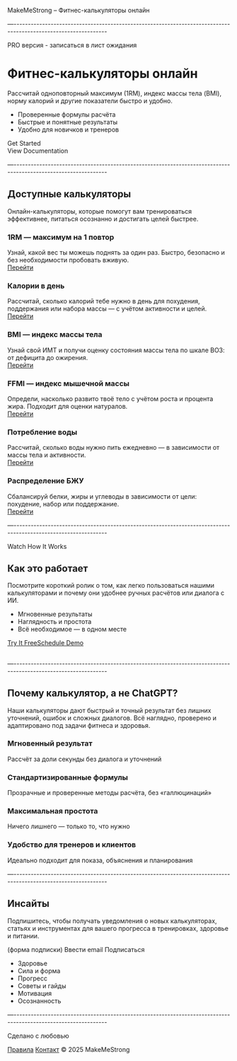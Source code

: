 
[//]: # (заголовок сайта)
MakeMeStrong – Фитнес-калькуляторы онлайн

—---------------------------------------------------------------------------------------------------------------

[//]: # (ссылка на форму подписки)
PRO версия \- записаться в лист ожидания

# **Фитнес-калькуляторы онлайн**

Рассчитай одноповторный максимум (1RM), индекс массы тела (BMI), норму калорий и другие показатели быстро и удобно.

* Проверенные формулы расчёта
* Быстрые и понятные результаты
* Удобно для новичков и тренеров

[//]: # (Кнопки)
Get Started          
View Documentation

—---------------------------------------------------------------------------------------------------------------

## 

## **Доступные калькуляторы**

Онлайн-калькуляторы, которые помогут вам тренироваться эффективнее, питаться осознанно и достигать целей быстрее.

### 1RM — максимум на 1 повтор

Узнай, какой вес ты можешь поднять за один раз. Быстро, безопасно и без необходимости пробовать вживую.  
[Перейти](http://localhost:3000/calc/1rm)

### Калории в день

Рассчитай, сколько калорий тебе нужно в день для похудения, поддержания или набора массы — с учётом активности и целей.  
[Перейти](http://localhost:3000/calc/day-calories)

### BMI — индекс массы тела

Узнай свой ИМТ и получи оценку состояния массы тела по шкале ВОЗ: от дефицита до ожирения.  
[Перейти](http://localhost:3000/calc/bmi)

### FFMI — индекс мышечной массы

Определи, насколько развито твоё тело с учётом роста и процента жира. Подходит для оценки натуралов.  
[Перейти](http://localhost:3000/calc/ffmi)

### Потребление воды

Рассчитай, сколько воды нужно пить ежедневно — в зависимости от массы тела и активности.  
[Перейти](http://localhost:3000/calc/water)

### Распределение БЖУ

Сбалансируй белки, жиры и углеводы в зависимости от цели: похудение, набор или поддержание.  
[Перейти](http://localhost:3000/calc/macros)

—---------------------------------------------------------------------------------------------------------------

[//]: # (надо ли нам эта секция? если да, то нужны тексты и картинка с реального калькулятора)
Watch How It Works

## **Как это работает**

Посмотрите короткий ролик о том, как легко пользоваться нашими калькуляторами и почему они удобнее ручных расчётов или диалога с ИИ.

* Мгновенные результаты
* Наглядность и простота
* Всё необходимое — в одном месте

[//]: # (наверное ссылка на один из калькуляторов)
[Try It FreeSchedule Demo](http://localhost:3000/#)

## 

—---------------------------------------------------------------------------------------------------------------

## 

## **Почему калькулятор, а не ChatGPT?**

Наши калькуляторы дают быстрый и точный результат без лишних уточнений, ошибок и сложных диалогов. Всё наглядно, проверено и адаптировано под задачи фитнеса и здоровья.

### 

### **Мгновенный результат**

Рассчёт за доли секунды без диалога и уточнений

### 

### **Стандартизированные формулы**

Прозрачные и проверенные методы расчёта, без «галлюцинаций»

### 

### **Максимальная простота**

Ничего лишнего — только то, что нужно

### 

### **Удобство для тренеров и клиентов**

Идеально подходит для показа, объяснения и планирования

—---------------------------------------------------------------------------------------------------------------

## **Инсайты**

Подпишитесь, чтобы получать уведомления о новых калькуляторах, статьях и инструментах для вашего прогресса в тренировках, здоровье и питании.

(форма подписки) Ввести email Подписаться

* Здоровье
* Сила и форма
* Прогресс
* Советы и гайды
* Мотивация
* Осознанность

—---------------------------------------------------------------------------------------------------------------

[//]: # (Футер)

Сделано с любовью

[//]: # (навигация футера)
[Правила](http://localhost:3000/terms-and-conditions)
[Контакт](http://localhost:3000/contact)
© 2025 MakeMeStrong  
